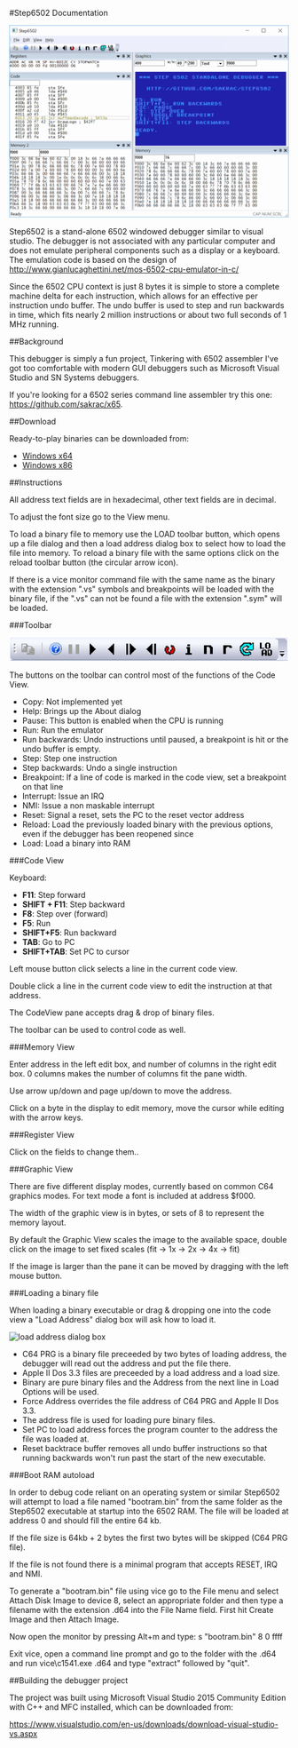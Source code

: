 #Step6502 Documentation

![screenshot](media/screen.png)

Step6502 is a stand-alone 6502 windowed debugger similar to visual studio. The debugger is not associated with any particular computer and does not emulate peripheral components such as a display or a keyboard. The emulation code is based on the design of http://www.gianlucaghettini.net/mos-6502-cpu-emulator-in-c/

Since the 6502 CPU context is just 8 bytes it is simple to store a complete machine delta for each instruction, which allows for an effective per instruction undo buffer. The undo buffer is used to step and run backwards in time, which fits nearly 2 million instructions or about two full seconds of 1 MHz running.

##Background

This debugger is simply a fun project, Tinkering with 6502 assembler I've got too comfortable with modern GUI debuggers such as Microsoft Visual Studio and SN Systems debuggers.

If you're looking for a 6502 series command line assembler try this one: https://github.com/sakrac/x65.

##Download

Ready-to-play binaries can be downloaded from:

* [Windows x64](../..//raw/master/bin/Step6502-x64.zip)
* [Windows x86](../..//raw/master/bin/Step6502-x86.zip)

##Instructions

All address text fields are in hexadecimal, other text fields are in decimal.

To adjust the font size go to the View menu.

To load a binary file to memory use the LOAD toolbar button, which opens up a file dialog and then a load address dialog box to select how to load the file into memory. To reload a binary file with the same options click on the reload toolbar button (the circular arrow icon).

If there is a vice monitor command file with the same name as the binary with the extension ".vs" symbols and breakpoints will be loaded with the binary file, if the ".vs" can not be found a file with the extension ".sym" will be loaded.

###Toolbar

![toolbar image](media/toolbar.png)

The buttons on the toolbar can control most of the functions of the Code View.

* Copy: Not implemented yet
* Help: Brings up the About dialog
* Pause: This button is enabled when the CPU is running
* Run: Run the emulator
* Run backwards: Undo instructions until paused, a breakpoint is hit or the undo buffer is empty.
* Step: Step one instruction
* Step backwards: Undo a single instruction
* Breakpoint: If a line of code is marked in the code view, set a breakpoint on that line
* Interrupt: Issue an IRQ
* NMI: Issue a non maskable interrupt
* Reset: Signal a reset, sets the PC to the reset vector address
* Reload: Load the previously loaded binary with the previous options, even if the debugger has been reopened since
* Load: Load a binary into RAM

###Code View

Keyboard:

* **F11**: Step forward
* **SHIFT + F11**: Step backward
* **F8**: Step over (forward)
* **F5**: Run
* **SHIFT+F5**: Run backward
* **TAB**: Go to PC
* **SHIFT+TAB**: Set PC to cursor

Left mouse button click selects a line in the current code view.

Double click a line in the current code view to edit the instruction at that address.

The CodeView pane accepts drag & drop of binary files.

The toolbar can be used to control code as well.

###Memory View

Enter address in the left edit box, and number of columns in the right edit box. 0 columns makes the number of columns fit the pane width.

Use arrow up/down and page up/down to move the address.

Click on a byte in the display to edit memory, move the cursor while editing with the arrow keys.

###Register View

Click on the fields to change them..

###Graphic View

There are five different display modes, currently based on common C64 graphics modes. For text mode a font is included at address $f000.

The width of the graphic view is in bytes, or sets of 8 to represent the memory layout.

By default the Graphic View scales the image to the available space, double click on the image to set fixed scales (fit -> 1x -> 2x -> 4x -> fit)

If the image is larger than the pane it can be moved by dragging with the left mouse button.

###Loading a binary file

When loading a binary executable or drag & dropping one into the code view a "Load Address" dialog box will ask how to load it.

![load address dialog box](media/loadaddress.png)

* C64 PRG is a binary file preceeded by two bytes of loading address, the debugger will read out the address and put the file there.
* Apple II Dos 3.3 files are preceeded by a load address and a load size.
* Binary are pure binary files and the Address from the next line in Load Options will be used.
* Force Address overrides the file address of C64 PRG and Apple II Dos 3.3.
* The address file is used for loading pure binary files.
* Set PC to load address forces the program counter to the address the file was loaded at.
* Reset backtrace buffer removes all undo buffer instructions so that running backwards won't run past the start of the new executable.

###Boot RAM autoload

In order to debug code reliant on an operating system or similar Step6502 will attempt to load a file named "bootram.bin" from the same
folder as the Step6502 executable at startup into the 6502 RAM. The file will be loaded at address 0 and should fill the entire 64 kb.

If the file size is 64kb + 2 bytes the first two bytes will be skipped (C64 PRG file).

If the file is not found there is a minimal program that accepts RESET, IRQ and NMI.

To generate a "bootram.bin" file using vice go to the File menu and select Attach Disk Image to device 8, select an appropriate folder
and then type a filename with the extension .d64 into the File Name field. First hit Create Image and then Attach Image.

Now open the monitor by pressing Alt+m and type: s "bootram.bin" 8 0 ffff

Exit vice, open a command line prompt and go to the folder with the .d64 and run vice\c1541.exe <name>.d64 and type "extract" followed by "quit".

##Building the debugger project

The project was built using Microsoft Visual Studio 2015 Community Edition with C++ and MFC installed, which can be downloaded from:

https://www.visualstudio.com/en-us/downloads/download-visual-studio-vs.aspx
